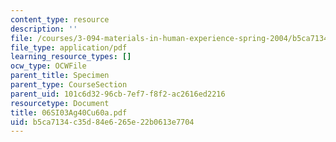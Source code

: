 ```yaml
---
content_type: resource
description: ''
file: /courses/3-094-materials-in-human-experience-spring-2004/b5ca7134c35d84e6265e22b0613e7704_06SI03Ag40Cu60a.pdf
file_type: application/pdf
learning_resource_types: []
ocw_type: OCWFile
parent_title: Specimen
parent_type: CourseSection
parent_uid: 101c6d32-96cb-7ef7-f8f2-ac2616ed2216
resourcetype: Document
title: 06SI03Ag40Cu60a.pdf
uid: b5ca7134-c35d-84e6-265e-22b0613e7704
---
```

